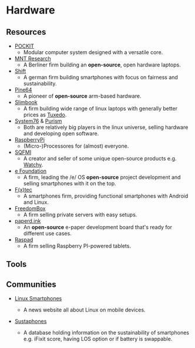 # Hardware

## Resources

* [POCKIT](https://pockit.ai)
  * Modular computer system designed with a versatile core.
* [MNT Research](https://mntmn.com)
  * A Berliner firm building an **open-source**, open hardware laptops.
* [Shift](https://www.shiftphones.com)
  * A german firm building smartphones with focus on fairness and sustainability.
* [Pine64](https://www.pine64.org)
  * A pioneer of **open-source** arm-based hardware.
* [Slimbook](https://slimbook.es)
  * A firm building wide range of linux laptops with generally better prices as [Tuxedo](https://www.tuxedocomputers.com).
* [System76](https://system76.com) & [Purism](https://puri.sm)
  * Both are relatively big players in the linux universe, selling hardware and developing open software.
* [RaspberryPi](https://www.raspberrypi.org)
  * (Micro-)Processores for (almost) everyone.
* [SQFMI](https://sqfmi.com)
  * A creator and seller of some unique open-source products e.g. [Watchy](https://sqfmi.com/work/watchy).
* [e Foundation](https://e.foundation)
  * A firm, leading the /e/ OS **open-source** project development and selling smartphones with it on the top.
* [F(x)tec](https://www.fxtec.com)
  * A smartphones firm, providing functional smartphones with Android and Linux.
* [FreedomBox](https://freedombox.org)
  * A firm selling private servers with easy setups.
* [paperd.ink](https://paperd.ink)
  * An **open-source** e-paper development board that's ready for different use cases.
* [Raspad](https://raspad.com)
  * A firm selling Raspberry PI-powered tablets.

## Tools

## Communities

* [Linux Smartphones](https://linuxsmartphones.com)
  
  * A news website all about Linux on mobile devices.

* [Sustaphones](https://www.sustaphones.com)
  
  * A database holding information on the sustainability of smartphones e.g. iFixit score, having LOS option or if battery is swappable. 
